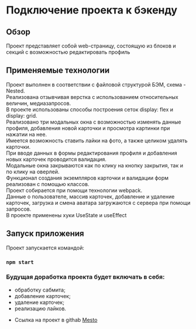 # Подключение проекта к бэкенду

## Обзор
Проект представляет собой web-страницу, состоящую из блоков и секций с возможностью редактировать профиль

## Применяемые технологии
Проект выполнен в соответствии с файловой структурой БЭМ, схема - Nested.<br>
Реализована отзывчивая верстка с использованием относительных величин, медиазапросов.<br>
В проекте использованы способы построения сеток display: flex и display: grid.<br>
Реализовано три модальных окна с возможностью изменять данные профиля, добавления новой карточки и просмотра картинки при нажатии на нее.<br>
Имеется возможность ставить лайки на фото, а также целиком удалять карточки.<br>
При вводе данных в формы редактирования профиля и добавления новых карточек проводится валидация.<br>
Модальные окна закрываются как по клику на кнопку закрытия, так и по клику на оверлей.<br>
Функционал создания экземпляров карточки и валидации форм реализован с помощью классов.<br>
Проект собирается при помощи технологии webpack.<br>
Данные о пользователе, массив карточек, добавление и удаление карточек, загрузка и смена аватара загружаются с сервера при помощи запросов.<br>
В проекте применены хуки UseState и useEffect

## Запуск приложения

Проект запускается командой:

### `npm start`

### Будущая доработка проекта будет включать в себя:
- обработку сабмита;
- добавление карточек;
- удаление карточек;
- реализацию лайков.

* Ссылка на проект в githab [Mesto](https://dea2022.github.io/react-mesto-auth/)
